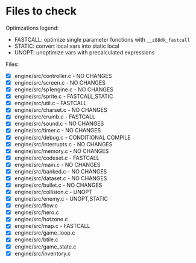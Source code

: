 # Files to check

Optimzations legend:

- FASTCALL: optimize single parameter functions with `__z88dk_fastcall`
- STATIC: convert local vars into static local
- UNOPT: unoptimize vars with precalculated expressions

Files:

- [x] engine/src/controller.c - NO CHANGES
- [x] engine/src/screen.c - NO CHANGES
- [x] engine/src/sp1engine.c - NO CHANGES
- [x] engine/src/sprite.c - FASTCALL,STATIC
- [x] engine/src/util.c - FASTCALL
- [x] engine/src/charset.c - NO CHANGES
- [x] engine/src/crumb.c - FASTCALL
- [x] engine/src/sound.c - NO CHANGES
- [x] engine/src/timer.c - NO CHANGES
- [x] engine/src/debug.c - CONDITIONAL COMPILE
- [x] engine/src/interrupts.c - NO CHANGES
- [x] engine/src/memory.c - NO CHANGES
- [x] engine/src/codeset.c - FASTCALL
- [x] engine/src/main.c - NO CHANGES
- [x] engine/src/banked.c - NO CHANGES
- [x] engine/src/dataset.c - NO CHANGES
- [x] engine/src/bullet.c - NO CHANGES
- [x] engine/src/collision.c - UNOPT
- [x] engine/src/enemy.c - UNOPT,STATIC
- [x] engine/src/flow.c
- [x] engine/src/hero.c
- [x] engine/src/hotzone.c
- [x] engine/src/map.c - FASTCALL
- [x] engine/src/game_loop.c
- [x] engine/src/btile.c
- [x] engine/src/game_state.c
- [x] engine/src/inventory.c
